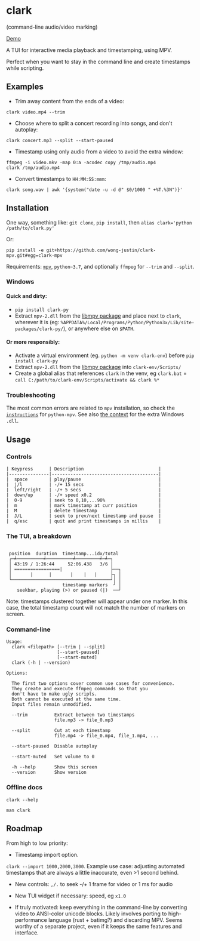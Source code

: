 # clark 

(command-line audio/video marking)

[Demo](https://github.com/wong-justin/clark/assets/28441593/3515c933-185c-43fc-b1c0-040d31f8d366)

A TUI for interactive media playback and timestamping, using MPV.

Perfect when you want to stay in the command line and create timestamps while scripting.

## Examples

- Trim away content from the ends of a video:

```
clark video.mp4 --trim
```

- Choose where to split a concert recording into songs, and don't autoplay:

```
clark concert.mp3 --split --start-paused
```

- Timestamp using only audio from a video to avoid the extra window:

```
ffmpeg -i video.mkv -map 0:a -acodec copy /tmp/audio.mp4
clark /tmp/audio.mp4
```

- Convert timestamps to `HH:MM:SS:mmm`:

```
clark song.wav | awk '{system("date -u -d @" $0/1000 " +%T.%3N")}' 
```


## Installation

One way, something like: `git clone`, `pip install`, then `alias clark='python /path/to/clark.py'`

Or:

```
pip install -e git+https://github.com/wong-justin/clark-mpv.git#egg=clark-mpv
```

Requirements: [`mpv`](https://mpv.io/), `python~3.7`, and optionally `ffmpeg` for `--trim` and `--split`.

### Windows

#### Quick and dirty:

- `pip install clark-py`
- Extract `mpv-2.dll` from the [libmpv package](https://sourceforge.net/projects/mpv-player-windows/files/libmpv/) and place next to `clark`, wherever it is (eg: `%APPDATA%/Local/Programs/Python/Python3x/Lib/site-packages/clark-py/`), or anywhere else on `$PATH`.

#### Or more responsibly:

- Activate a virtual environment (eg. `python -m venv clark-env`) before `pip install clark-py`
- Extract `mpv-2.dll` from the [libmpv package](https://sourceforge.net/projects/mpv-player-windows/files/libmpv/) into `clark-env/Scripts/`
- Create a global alias that references `clark` in the venv, eg `clark.bat` = `call C:/path/to/clark-env/Scripts/activate && clark %*`

### Troubleshooting

The most common errors are related to `mpv` installation, so check the [`instructions`](https://github.com/jaseg/python-mpv#requirements) for `python-mpv`. See also [the context](https://github.com/jaseg/python-mpv/issues/60#issuecomment-352719773) for the extra Windows `.dll`.


## Usage

### Controls

```
| Keypress      | Description                            |
|---------------|----------------------------------------|
|  space        | play/pause                             |
|  j/l          | -/+ 15 secs                            |
|  left/right   | -/+ 5 secs                             |
|  down/up      | -/+ speed x0.2                         |
|  0-9          | seek to 0,10,...90%                    |
|  m            | mark timestamp at curr position        |
|  M            | delete timestamp                       |
|  J/L          | seek to prev/next timestamp and pause  |
|  q/esc        | quit and print timestamps in millis    |
```


### The TUI, a breakdown

```
                                           
 position  duration  timestamp...idx/total 
 ┌─┵──────────┵──────────┵─────────┵─┵─┐   
 │ 43:19 / 1:26:44     52:06.438   3/6 │   
 │ =================|                  ├──┐
 │       |      |       |    |   |     ├┐ │
 └─────────────────────────────────────┘│ │
                     timestamp markers  ┘ │ 
    seekbar, playing (>) or paused (|)  ──┘

```                                 

Note: timestamps clustered together will appear under one marker. In this case, the total timestamp count will not match the number of markers on screen. 


### Command-line

```
Usage: 
  clark <filepath> [--trim | --split]
                   [--start-paused]
                   [--start-muted]
  clark (-h | --version)

Options:

  The first two options cover common use cases for convenience.
  They create and execute ffmpeg commands so that you 
  don't have to make ugly scripts.
  Both cannot be executed at the same time.
  Input files remain unmodified.

  --trim          Extract between two timestamps
                  file.mp3 -> file_0.mp3

  --split         Cut at each timestamp
                  file.mp4 -> file_0.mp4, file_1.mp4, ...

  --start-paused  Disable autoplay

  --start-muted   Set volume to 0

  -h --help       Show this screen
  --version       Show version
```


### Offline docs 

```
clark --help

man clark
```

## Roadmap

From high to low priority:

- Timestamp import option. 

`clark --import 1000,2000,3000`. Example use case: adjusting automated timestamps that are always a little inaccurate, even >1 second behind.

- New controls: `,/.` to seek -/+ 1 frame for video or 1 ms for audio

- New TUI widget if necessary: speed, eg `x1.0`

- If truly motivated: keep everything in the command-line by converting video to ANSI-color unicode blocks. Likely involves porting to high-performance language (rust + batimg?) and discarding MPV. Seems worthy of a separate project, even if it keeps the same features and interface.


